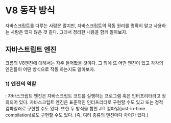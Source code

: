 # V8 동작 방식
자바스크립트를 다루는 사람은 많지만, 자바스크립트의 작동 원리를 명확히 알고 사용하는 사람은 많지 않은 것 같다. 그래서 정리한 내용을 함께 알아보자.


## 자바스트립트 엔진
크롬의 V8엔진에 대해서는 자주 들어봤을 것이다. 그 외에 또 어떤 엔진이 있고 각각의 엔진들이 어떤 방식으로 작동 하는지도 알아보자.

### 1) 엔진의 역할
: 자바스크립트 엔진은 자바스크립트 코드를 실행하는 프로그램 혹은 인터프리터라고 정의되어 있다. 자바스크립트 엔진은 표준적인 인터프리터로 구현할 수도 있고 또는 정적 컴파일러로 구현할 수도 있다.
또한 두 방식을 합친 JIT 컴파일(just-in-time compilation)로도 구현할 수도 있다.
(즉, 여러 종류의 엔진마다 차이가 있다.)